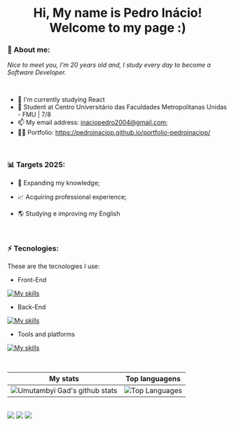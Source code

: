 <h1 align='center'>
  Hi, My name is Pedro Inácio!
  <br/>
  Welcome to my page :)
</h1>

### 🎯 About me:

<p>
  <em>
    Nice to meet you, I'm 20 years old and, I study every day to become a Software Developer.
  </em>
</p>

<br>

- 🌱 I'm currently studying React
- 🚀 Student at Centro Universitário das Faculdades Metropolitanas Unidas - FMU | 7/8
- 📫 My email address: inaciopedro2004@gmail.com;
- 👨‍💻 Portfolio: https://pedroinaciop.github.io/portfolio-pedroinaciop/

<br>

### 📊 Targets 2025:

- 📂 Expanding my knowledge;

- 📈 Acquiring professional experience;

- 🌎 Studying e improving my English
                                                                                                                                       
<br>

### ⚡ Tecnologies:

These are the tecnologies I use:

- Front-End

[![My skills](https://skillicons.dev/icons?i=html,css,react,js,ts)](https://skillicons.dev)

- Back-End

[![My skills](https://skillicons.dev/icons?i=java,spring,mysql)](https://skillicons.dev)

- Tools and platforms

[![My skills](https://skillicons.dev/icons?i=github,git,replit,linux,androidstudio,idea,postman)](https://skillicons.dev)

<br>

| My stats                                                                                                                                                         | Top languagens                                                                                                                                                                 |
| ------------------------------------------------------------------------------------------------------------------------------------------------------------------------ | ---------------------------------------------------------------------------------------------------------------------------------------------------------------------------------- |
| ![Umutambyi Gad's github stats](https://github-readme-stats.vercel.app/api?username=pedroinaciop&show_icons=true&hide_border=true&count_private=true&theme=jolly) | ![Top Languages](https://github-readme-stats.vercel.app/api/top-langs/?username=pedroinaciop&langs_count=10&count_private=true&hide_border=true&theme=jolly&layout=compact) |

<br>

<div>
  <a href="https://api.whatsapp.com/send/?phone=%2B5511956093164&text&app_absent=0" target="_blank"><img src="https://img.shields.io/badge/WhatsApp-25D366?style=for-the-badge&logo=whatsapp&logoColor=white"target="_blank"></a>
  <a href="https://www.linkedin.com/in/pedroinaciop" target="_blank"><img src="https://img.shields.io/badge/-LinkedIn-%230077B5?style=for-the-badge&logo=linkedin&logoColor=white" target="_blank"></a>
  <a href = "mailto:inaciopedro2004@gmail.com"><img src="https://img.shields.io/badge/-Gmail-%23333?style=for-the-badge&logo=gmail&logoColor=white" target="_blank"></a
</div>

